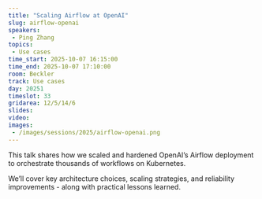 ```yaml
---
title: "Scaling Airflow at OpenAI"
slug: airflow-openai
speakers:
 - Ping Zhang
topics:
 - Use cases
time_start: 2025-10-07 16:15:00
time_end: 2025-10-07 17:10:00
room: Beckler
track: Use cases
day: 20251
timeslot: 33
gridarea: 12/5/14/6
slides:
video: 
images:
 - /images/sessions/2025/airflow-openai.png
---
```


This talk shares how we scaled and hardened OpenAI’s Airflow deployment to orchestrate thousands of workflows on Kubernetes.

We’ll cover key architecture choices, scaling strategies, and reliability improvements - along with practical lessons learned.

